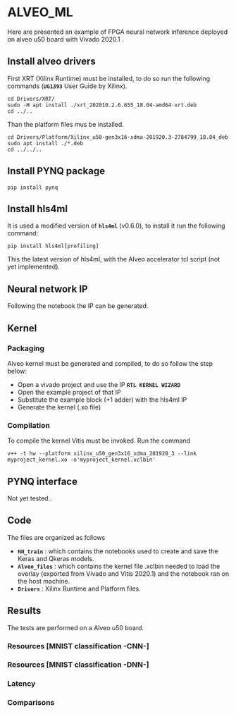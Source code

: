 # ALVEO_ML

Here are presented an example of FPGA neural network inference deployed on alveo u50 board with Vivado 2020.1 .  

## Install alveo drivers
First XRT (Xilinx Runtime) must be installed, to do so run the following commands (**`UG1393`** User Guide by Xilinx).  
```
cd Drivers/XRT/  
sudo -H apt install ./xrt_202010.2.6.655_18.04-amd64-xrt.deb  
cd ../..
```
Than the platform files mus be installed.  
```
cd Drivers/Platform/Xilinx_u50-gen3x16-xdma-201920.3-2784799_18.04_deb  
sudo apt install ./*.deb  
cd ../../..  
```

## Install PYNQ package

```
pip install pynq
```


## Install hls4ml
It is used a modified version of **`hls4ml`** (v0.6.0), to install it run the following command:  
```
pip install hls4ml[profiling]
```
This the latest version of hls4ml, with the Alveo accelerator tcl script (not yet implemented). 

## Neural network IP
Following the notebook the IP can be generated.  

## Kernel
### Packaging
Alveo kernel must be generated and compiled, to do so follow the step below:
* Open a vivado project and use the IP **`RTL KERNEL WIZARD`**
* Open the example project of that IP
* Substitute the example block (+1 adder) with the hls4ml IP
* Generate the kernel (.xo file)  

### Compilation
To compile the kernel Vitis must be invoked. Run the command  
```
v++ -t hw --platform xilinx_u50_gen3x16_xdma_201920_3 --link myproject_kernel.xo -o'myproject_kernel.xclbin'
```

## PYNQ interface
Not yet tested..

## Code
The files are organized as follows
- **`NN_train`**  : which contains the notebooks used to create and save the Keras and Qkeras models.
- **`Alveo_files`** : which contains the kernel file .xclbin needed to load the overlay (exported from Vivado and Vitis 2020.1) and the notebook ran on the host machine.   
- **`Drivers`** : Xilinx Runtime and Platform files.  
  


## Results

The tests are performed on a Alveo u50 board.  

### Resources [MNIST classification -CNN-]
### Resources [MNIST classification -DNN-]
### Latency

### Comparisons
